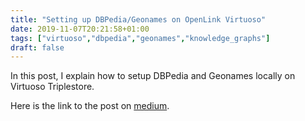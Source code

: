 ```yaml
---
title: "Setting up DBPedia/Geonames on OpenLink Virtuoso"
date: 2019-11-07T20:21:58+01:00
tags: ["virtuoso","dbpedia","geonames","knowledge_graphs"]
draft: false
---
```


In this post, I explain how to setup DBPedia and Geonames locally on Virtuoso Triplestore. <!--more-->

Here is the link to the post on [medium](https://medium.com/@nadjetba/how-to-setup-dbpedia-and-geonames-on-openlink-virtuoso-f203321fd0fe).
